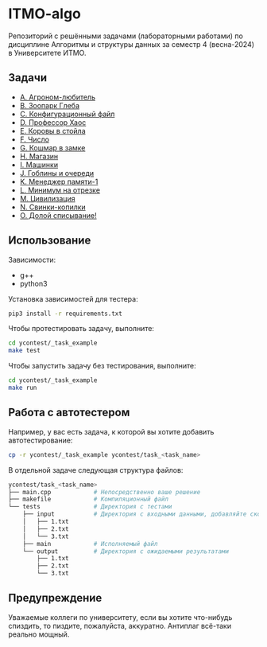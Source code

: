 # ITMO-algo

Репозиторий с решёнными задачами (лабораторными работами) по дисциплине Алгоритмы и структуры данных за семестр 4 (весна-2024) в Университете ИТМО.

## Задачи

- [A. Агроном-любитель](./ycontest/task_A)
- [B. Зоопарк Глеба](./ycontest/task_B)
- [C. Конфигурационный файл](./ycontest/task_C)
- [D. Профессор Хаос](./ycontest/task_D)
- [E. Коровы в стойла](./ycontest/task_E)
- [F. Число](./ycontest/task_F)
- [G. Кошмар в замке](./ycontest/task_G)
- [H. Магазин](./ycontest/task_H)
- [I. Машинки](./ycontest/task_I)
- [J. Гоблины и очереди](./ycontest/task_J)
- [K. Менеджер памяти-1](./ycontest/task_K)
- [L. Минимум на отрезке](./ycontest/task_L)
- [M. Цивилизация](./ycontest/task_M)
- [N. Свинки-копилки](./ycontest/task_N)
- [O. Долой списывание!](./ycontest/task_O)

## Использование

Зависимости:
- g++
- python3

Установка зависимостей для тестера:
```bash
pip3 install -r requirements.txt
```

Чтобы протестировать задачу, выполните:
```bash
cd ycontest/_task_example
make test
```

Чтобы запустить задачу без тестирования, выполните:
```bash
cd ycontest/_task_example
make run
```

## Работа с автотестером

Например, у вас есть задача, к которой вы хотите добавить автотестирование:

```bash
cp -r ycontest/_task_example ycontest/task_<task_name>
```

В отдельной задаче следующая структура файлов:

```bash
ycontest/task_<task_name>
├── main.cpp            # Непосредственно ваше решение
├── makefile            # Компиляционный файл
└── tests               # Директория с тестами
    ├── input           # Директория с входными данными, добавляйте сколько нужно
    │   ├── 1.txt
    │   ├── 2.txt
    │   └── 3.txt
    ├── main            # Исполняемый файл
    └── output          # Директория с ожидаемыми результатами
        ├── 1.txt
        ├── 2.txt
        └── 3.txt
```

## Предупреждение

Уважаемые коллеги по университету, если вы хотите что-нибудь спиздить, то пиздите, пожалуйста, аккуратно. Антиплаг всё-таки реально мощный.
